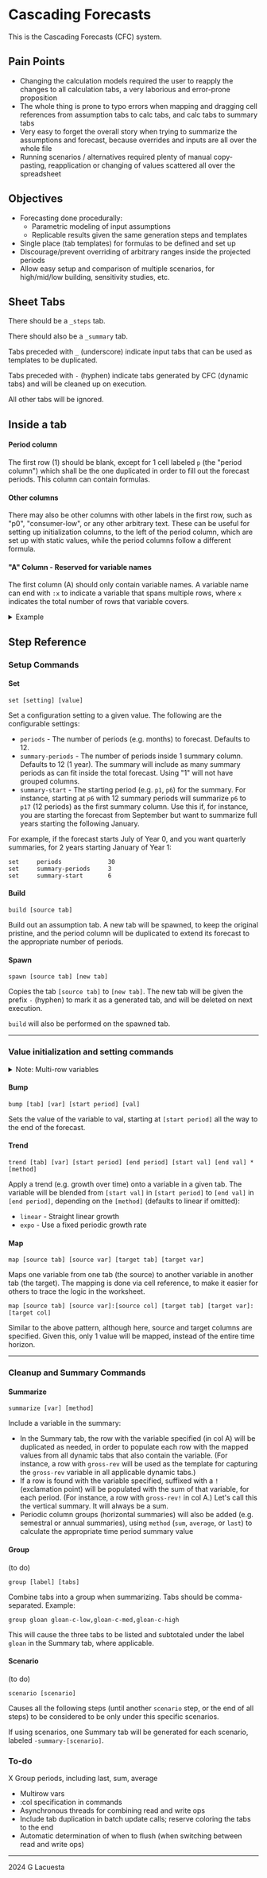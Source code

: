 # Cascading Forecasts

This is the Cascading Forecasts (CFC) system.

## Pain Points

- Changing the calculation models required the user to reapply the changes to all calculation tabs, a very laborious and error-prone proposition
- The whole thing is prone to typo errors when mapping and dragging cell references from assumption tabs to calc tabs, and calc tabs to summary tabs
- Very easy to forget the overall story when trying to summarize the assumptions and forecast, because overrides and inputs are all over the whole file
- Running scenarios / alternatives required plenty of manual copy-pasting, reapplication or changing of values scattered all over the spreadsheet

## Objectives

- Forecasting done procedurally:
    - Parametric modeling of input assumptions
    - Replicable results given the same generation steps and templates
- Single place (tab templates) for formulas to be defined and set up
- Discourage/prevent overriding of arbitrary ranges inside the projected periods
- Allow easy setup and comparison of multiple scenarios, for high/mid/low building, sensitivity studies, etc.

## Sheet Tabs

There should be a `_steps` tab.

There should also be a `_summary` tab.

Tabs preceded with `_` (underscore) indicate input tabs that can be used as templates to be duplicated.

Tabs preceded with `-` (hyphen) indicate tabs generated by CFC (dynamic tabs) and will be cleaned up on execution.

All other tabs will be ignored.

## Inside a tab

#### Period column
The first row (1) should be blank, except for 1 cell labeled `p` (the "period column") which shall be the one duplicated in order to fill out the forecast periods. This column can contain formulas.

#### Other columns
There may also be other columns with other labels in the first row, such as "p0", "consumer-low", or any other arbitrary text. These can be useful for setting up initialization columns, to the left of the period column, which are set up with static values, while the period columns follow a different formula.

#### "A" Column - Reserved for variable names
The first column (A) should only contain variable names. A variable name can end with `:x` to indicate a variable that spans multiple rows, where `x` indicates the total number of rows that variable covers.

<details>
<summary>Example</summary>

#### Tab `_members`

        A           B           C           D           E
    1                           p0          p
    2   members     Members     1000        =C2+100
    3   mem_fee     Fee/member              100
    4   fees        Total Fees              =D2*D3

#### Tab `_assumptions`

        A           B           C           D           E
    1               scenario1   scenario2
    2   start_mems  1000        1500

> In the above example, `members:p0` can be initialized to other values via a `map assumptions start_mems:scenario1 members members:p0` command, and each period afterwards (`p1` onwards) will increment this by 100, given the formula in D2.

> The `mem_fee` variable, meanwhile, can be trended over time via `trend members mem_fee p1 p12 100 200 linear` to increase the membership fee each month.
</details>

## Step Reference

### Setup Commands

#### Set
`set [setting] [value]`

Set a configuration setting to a given value. The following are the configurable
 settings:

- `periods` - The number of periods (e.g. months) to forecast. Defaults to 12.
- `summary-periods` - The number of periods inside 1 summary column. Defaults to 12 (1 year). The summary will include as many summary periods as can fit inside the total forecast. Using "1" will not have grouped columns.
- `summary-start` - The starting period (e.g. `p1`, `p6`) for the summary. For instance, starting at `p6` with 12 summary periods will summarize `p6` to `p17` (12 periods) as the first summary column. Use this if, for instance, you are starting the forecast from September but want to summarize full years starting the following January.

For example, if the forecast starts July of Year 0, and you want quarterly summaries, for 2 years starting January of Year 1:

    set     periods             30
    set     summary-periods     3
    set     summary-start       6

#### Build
`build [source tab]`

Build out an assumption tab. A new tab will be spawned, to keep the original pristine, and the period column will be duplicated to extend its forecast to the appropriate number of periods.

#### Spawn
`spawn [source tab] [new tab]`

Copies the tab `[source tab]` to `[new tab]`. The new tab will be given the prefix `-` (hyphen) to mark it as a generated tab, and will be deleted on next execution.

`build` will also be performed on the spawned tab.

---

### Value initialization and setting commands

<details>
<summary>Note: Multi-row variables</summary>
&nbsp;

> If a variable in the tab follows the pattern `var_name|n` where *n* is a number, this indicates that the variable is to be treated as a stack of *n* values. Thus, the `bump`, `trend`, and `map` commands will operate on all *n* rows of that variable.

        A           B           C           D           E
    1                           p0          p
    2   members     Members     1000        =C2+100
    3   age_grps|4  18-30       40%         =D$2*$C3
    4               31-40       30%         =D$2*$C4
    5               41-50       20%         =D$2*$C5
    6               51+         10%         =D$2*$C6
    7               Txns/mo
    8   age_txns|4  18-30                   4.2
    9               31-40                   3.7
    10              41-50                   3.1
    11              51+                     2.8
    12              Total txns              =SUMPRODUCT(D3:D6,D8:D11)

>In the example above, referencing `age_grps` will apply to rows 3-6, and `age_txns` will apply to rows 8-11.

</details>

#### Bump
`bump [tab] [var] [start period] [val]`

Sets the value of the variable to val, starting at `[start period]` all the way to the end of the forecast.

#### Trend
`trend [tab] [var] [start period] [end period] [start val] [end val] *[method]`

Apply a trend (e.g. growth over time) onto a variable in a given tab. The variable will be blended from `[start val]` in `[start period]` to `[end val]` in `[end period]`, depending on the `[method]` (defaults to linear if omitted):
- `linear` - Straight linear growth
- `expo` - Use a fixed periodic growth rate

#### Map
`map [source tab] [source var] [target tab] [target var]`

Maps one variable from one tab (the source) to another variable in another tab (the target). The mapping is done via cell reference, to make it easier for others to trace the logic in the worksheet.

`map [source tab] [source var]:[source col] [target tab] [target var]:[target col]`

Similar to the above pattern, although here, source and target columns are specified. Given this, only 1 value will be mapped, instead of the entire time horizon.

---

### Cleanup and Summary Commands

#### Summarize

`summarize [var] [method]`

Include a variable in the summary:
* In the Summary tab, the row with the variable specified (in col A) will be duplicated as needed, in order to populate each row with the mapped values from all dynamic tabs that also contain the variable. (For instance, a row with `gross-rev` will be used as the template for capturing the `gross-rev` variable in all applicable dynamic tabs.)
* If a row is found with the variable specified, suffixed with a `!` (exclamation point) will be populated with the sum of that variable, for each period. (For instance, a row with `gross-rev!` in col A.) Let's call this the vertical summary. It will always be a sum.
* Periodic column groups (horizontal summaries) will also be added (e.g. semestral or annual summaries), using `method` (`sum`, `average`, or `last`) to calculate the appropriate time period summary value

#### Group

(to do)

`group [label] [tabs]`

Combine tabs into a group when summarizing. Tabs should be comma-separated. Example:

    group gloan gloan-c-low,gloan-c-med,gloan-c-high

This will cause the three tabs to be listed and subtotaled under the label `gloan` in the Summary tab, where applicable.

#### Scenario

(to do)

`scenario [scenario]`

Causes all the following steps (until another `scenario` step, or the end of all steps) to be considered to be only under this specific scenarios.

If using scenarios, one Summary tab will be generated for each scenario, labeled `-summary-[scenario]`.

### To-do

X Group periods, including last, sum, average
- Multirow vars
- :col specification in commands
- Asynchronous threads for combining read and write ops
- Include tab duplication in batch update calls; reserve coloring the tabs to the end
- Automatic determination of when to flush (when switching between read and write ops)

---
2024 G Lacuesta